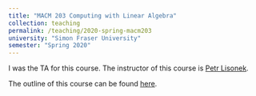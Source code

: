 ```yaml
---
title: "MACM 203 Computing with Linear Algebra"
collection: teaching
permalink: /teaching/2020-spring-macm203
university: "Simon Fraser University"
semester: "Spring 2020"
---
```


I was the TA for this course. The instructor of this course is [Petr Lisonek](http://www.cecm.sfu.ca/~plisonek/). 

The outline of this course can be found [here](http://www.sfu.ca/outlines.html?2020/spring/macm/203/d100).
